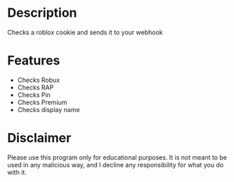 # Description
Checks a roblox cookie and sends it to your webhook

# Features
- Checks Robux
- Checks RAP
- Checks Pin
- Checks Premium
- Checks display name

# Disclaimer
Please use this program only for educational purposes.
It is not meant to be used in any malicious way, and I decline any responsibility for what you do with it.
